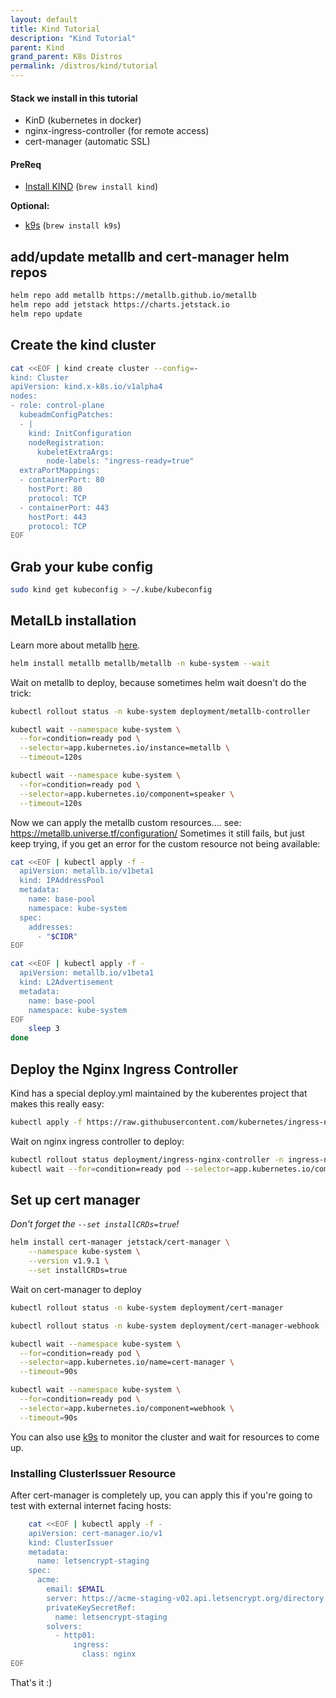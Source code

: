 ```yaml
---
layout: default
title: Kind Tutorial
description: "Kind Tutorial"
parent: Kind
grand_parent: K8s Distros
permalink: /distros/kind/tutorial
---
```


#### Stack we install in this tutorial
- KinD (kubernetes in docker)
- nginx-ingress-controller (for remote access)
- cert-manager (automatic SSL)

#### PreReq
- [Install KIND](https://formulae.brew.sh/formula/kind#default) (`brew install kind`)

**Optional:**
- [k9s](https://k9scli.io/) (`brew install k9s`)

## add/update metallb and cert-manager helm repos
```bash
helm repo add metallb https://metallb.github.io/metallb
helm repo add jetstack https://charts.jetstack.io
helm repo update
```

## Create the kind cluster

```bash
cat <<EOF | kind create cluster --config=-
kind: Cluster
apiVersion: kind.x-k8s.io/v1alpha4
nodes:
- role: control-plane
  kubeadmConfigPatches:
  - |
    kind: InitConfiguration
    nodeRegistration:
      kubeletExtraArgs:
        node-labels: "ingress-ready=true"
  extraPortMappings:
  - containerPort: 80
    hostPort: 80
    protocol: TCP
  - containerPort: 443
    hostPort: 443
    protocol: TCP
EOF
```

## Grab your kube config

```bash
sudo kind get kubeconfig > ~/.kube/kubeconfig
```

## MetalLb installation
Learn more about metallb [here](https://github.com/metallb/metallb/tree/main/charts/metallb).

```bash
helm install metallb metallb/metallb -n kube-system --wait
```

Wait on metallb to deploy, because sometimes helm wait doesn't do the trick:
```bash
kubectl rollout status -n kube-system deployment/metallb-controller

kubectl wait --namespace kube-system \
  --for=condition=ready pod \
  --selector=app.kubernetes.io/instance=metallb \
  --timeout=120s

kubectl wait --namespace kube-system \
  --for=condition=ready pod \
  --selector=app.kubernetes.io/component=speaker \
  --timeout=120s
```

Now we can apply the metallb custom resources.... see: https://metallb.universe.tf/configuration/
Sometimes it still fails, but just keep trying, if you get an error for the custom resource not being available:
```bash
cat <<EOF | kubectl apply -f -
  apiVersion: metallb.io/v1beta1
  kind: IPAddressPool
  metadata:
    name: base-pool
    namespace: kube-system
  spec:
    addresses:
      - "$CIDR"
EOF

cat <<EOF | kubectl apply -f -
  apiVersion: metallb.io/v1beta1
  kind: L2Advertisement
  metadata:
    name: base-pool
    namespace: kube-system
EOF
    sleep 3
done
```

## Deploy the Nginx Ingress Controller

Kind has a special deploy.yml maintained by the kuberentes project that makes this really easy:

```bash
kubectl apply -f https://raw.githubusercontent.com/kubernetes/ingress-nginx/main/deploy/static/provider/kind/deploy.yaml
```

Wait on nginx ingress controller to deploy:

```bash
kubectl rollout status deployment/ingress-nginx-controller -n ingress-nginx
kubectl wait --for=condition=ready pod --selector=app.kubernetes.io/component=controller --timeout=90s -n ingress-nginx
```

## Set up cert manager

*Don't forget the `--set installCRDs=true`!*
```bash
helm install cert-manager jetstack/cert-manager \
    --namespace kube-system \
    --version v1.9.1 \
    --set installCRDs=true 
```

Wait on cert-manager to deploy
```bash
kubectl rollout status -n kube-system deployment/cert-manager

kubectl rollout status -n kube-system deployment/cert-manager-webhook

kubectl wait --namespace kube-system \
  --for=condition=ready pod \
  --selector=app.kubernetes.io/name=cert-manager \
  --timeout=90s

kubectl wait --namespace kube-system \
  --for=condition=ready pod \
  --selector=app.kubernetes.io/component=webhook \
  --timeout=90s
```

You can also use [k9s]() to monitor the cluster and wait for resources to come up.

### Installing ClusterIssuer Resource
After cert-manager is completely up, you can apply this if you're going to test with external internet facing hosts:
```bash
    cat <<EOF | kubectl apply -f -
    apiVersion: cert-manager.io/v1
    kind: ClusterIssuer
    metadata:
      name: letsencrypt-staging
    spec:
      acme:
        email: $EMAIL
        server: https://acme-staging-v02.api.letsencrypt.org/directory
        privateKeySecretRef:
          name: letsencrypt-staging
        solvers:
          - http01:
              ingress:
                class: nginx
EOF
```

That's it :)
